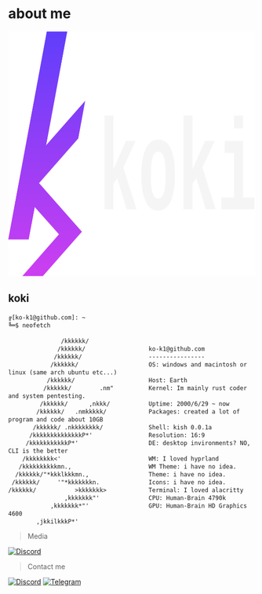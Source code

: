 # about me

<a href="https://github.com/ko-k1?tab=repositories">
  <img src="https://github.com/kx-ki/kx-ki/blob/main/src/ks-koki.svg" alt="ks" width="650" height="500">
</a>

## koki
```kish
╔[ko-k1@github.com]: ~
╚═$ neofetch

               /kkkkkk/       
              /kkkkkk/                  ko-k1@github.com
             /kkkkkk/                   ----------------
            /kkkkkk/                    OS: windows and macintosh or linux (same arch ubuntu etc...)
           /kkkkkk/                     Host: Earth
          /kkkkkk/        .nm"          Kernel: Im mainly rust coder and system pentesting.
         /kkkkkk/      ,nkkk/           Uptime: 2000/6/29 ~ now
        /kkkkkk/   .nmkkkkk/            Packages: created a lot of program and code about 10GB
       /kkkkkk/ .nkkkkkkkk/             Shell: kish 0.0.1a
      /kkkkkkkkkkkkkkP*'                Resolution: 16:9
     /kkkkkkkkkkkP*'                    DE: desktop invironments? NO, CLI is the better
    /kkkkkkkk<'                         WM: I loved hyprland
   /kkkkkkkkkkmn.,                      WM Theme: i have no idea.
  /kkkkkk/"*kkklkkkmn.,                 Theme: i have no idea.
 /kkkkkk/     '"*kkkkkkkn.              Icons: i have no idea.
/kkkkkk/           >kkkkkkk>            Terminal: I loved alacritty
                ,kkkkkkk"'              CPU: Human-Brain 4790k
            ,kkkkkkk*"'                 GPU: Human-Brain HD Graphics 4600
        ,jkkilkkkP*'          
```

> Media

<p align="auto">
  <a href="https://discord.gg/nBrxmeC5mF">
    <img alt="Discord" src="https://img.shields.io/discord/893451702143963146?color=%7289da&label=Join%20Server&logo=discord&logoColor=%7289da&style=for-the-badge">
  </a>
</p>

>Contact me

[![Discord](https://img.shields.io/badge/Discord-7289da)](https://discordapp.com/users/kok1_) [![Telegram](https://img.shields.io/badge/Telegram-2AABEE)](https://t.me/kxk1e)
